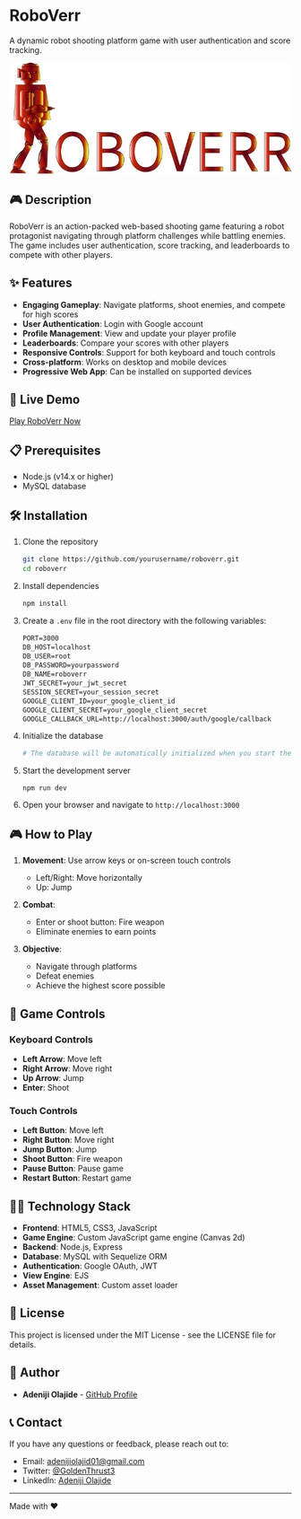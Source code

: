 # RoboVerr

A dynamic robot shooting platform game with user authentication and score tracking.

![RoboVerr Logo](public/logo.png)

## 🎮 Description

RoboVerr is an action-packed web-based shooting game featuring a robot protagonist navigating through platform challenges while battling enemies. The game includes user authentication, score tracking, and leaderboards to compete with other players.

## ✨ Features

- **Engaging Gameplay**: Navigate platforms, shoot enemies, and compete for high scores
- **User Authentication**: Login with Google account
- **Profile Management**: View and update your player profile
- **Leaderboards**: Compare your scores with other players
- **Responsive Controls**: Support for both keyboard and touch controls
- **Cross-platform**: Works on desktop and mobile devices
- **Progressive Web App**: Can be installed on supported devices

## 🚀 Live Demo

[Play RoboVerr Now](https://your-deployment-url.com)

## 📋 Prerequisites

- Node.js (v14.x or higher)
- MySQL database

## 🛠️ Installation

1. Clone the repository
   ```bash
   git clone https://github.com/yourusername/roboverr.git
   cd roboverr
   ```

2. Install dependencies
   ```bash
   npm install
   ```

3. Create a `.env` file in the root directory with the following variables:
   ```
   PORT=3000
   DB_HOST=localhost
   DB_USER=root
   DB_PASSWORD=yourpassword
   DB_NAME=roboverr
   JWT_SECRET=your_jwt_secret
   SESSION_SECRET=your_session_secret
   GOOGLE_CLIENT_ID=your_google_client_id
   GOOGLE_CLIENT_SECRET=your_google_client_secret
   GOOGLE_CALLBACK_URL=http://localhost:3000/auth/google/callback
   ```

4. Initialize the database
   ```bash
   # The database will be automatically initialized when you start the server
   ```

5. Start the development server
   ```bash
   npm run dev
   ```

6. Open your browser and navigate to `http://localhost:3000`

## 🎮 How to Play

1. **Movement**: Use arrow keys or on-screen touch controls
   - Left/Right: Move horizontally
   - Up: Jump

2. **Combat**:
   - Enter or shoot button: Fire weapon
   - Eliminate enemies to earn points

3. **Objective**:
   - Navigate through platforms
   - Defeat enemies
   - Achieve the highest score possible

## 🧩 Game Controls

### Keyboard Controls
- **Left Arrow**: Move left
- **Right Arrow**: Move right
- **Up Arrow**: Jump
- **Enter**: Shoot

### Touch Controls
- **Left Button**: Move left
- **Right Button**: Move right
- **Jump Button**: Jump
- **Shoot Button**: Fire weapon
- **Pause Button**: Pause game
- **Restart Button**: Restart game

## 👨‍💻 Technology Stack

- **Frontend**: HTML5, CSS3, JavaScript
- **Game Engine**: Custom JavaScript game engine (Canvas 2d)
- **Backend**: Node.js, Express
- **Database**: MySQL with Sequelize ORM
- **Authentication**: Google OAuth, JWT
- **View Engine**: EJS
- **Asset Management**: Custom asset loader

## 📝 License

This project is licensed under the MIT License - see the LICENSE file for details.

## 👤 Author

- **Adeniji Olajide** - [GitHub Profile](https://github.com/yourusername)

## 📞 Contact

If you have any questions or feedback, please reach out to:
- Email: adenijiolajid01@gmail.com
- Twitter: [@GoldenThrust3](https://x.com/Goldenthrust3)
- LinkedIn: [Adeniji Olajide](https://www.linkedin.com/in/olajide-adeniji/)

---

Made with ❤️